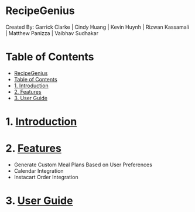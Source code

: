 # RecipeGenius
Created By: Garrick Clarke | Cindy Huang | Kevin Huynh | Rizwan Kassamali | Matthew Panizza | Vaibhav Sudhakar

# Table of Contents
- [RecipeGenius](#recipegenius)
- [Table of Contents](#table-of-contents)
- [1. Introduction](#1-introduction)
- [2. Features](#2-features)
- [3. User Guide](#3-user-guide)

# 1. [Introduction](#introduction)


# 2. [Features](#features)
- Generate Custom Meal Plans Based on User Preferences
- Calendar Integration
- Instacart Order Integration

# 3. [User Guide](#user-guide)